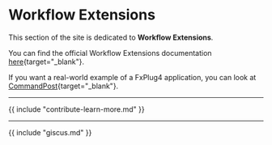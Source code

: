 # Workflow Extensions

This section of the site is dedicated to **Workflow Extensions**.

You can find the official Workflow Extensions documentation [here](https://developer.apple.com/documentation/professional_video_applications/workflow_extensions?language=objc){target="_blank"}.

If you want a real-world example of a FxPlug4 application, you can look at [CommandPost](https://github.com/CommandPost/CommandPost-App/tree/master/CommandPost%20Workflow%20Extension){target="_blank"}.

---

{{ include "contribute-learn-more.md" }}

---

{{ include "giscus.md" }}